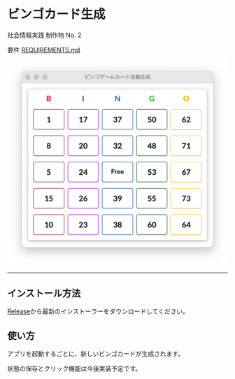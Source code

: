 # ビンゴカード生成

社会情報実践 制作物 No. 2

要件
[REQUIREMENTS.md](./documents/REQUIREMENTS.md)

![demo.png](documents/assets/demo.png)

---

## インストール方法

[Release](https://github.com/waiwai2525/bingo-card-generator/releases)から最新のインストーラーをダウンロードしてください。

## 使い方

アプリを起動するごとに、新しいビンゴカードが生成されます。

状態の保存とクリック機能は今後実装予定です。
